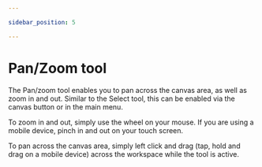 ```yaml
---

sidebar_position: 5

---
```

# Pan/Zoom tool

The Pan/zoom tool enables you to pan across the canvas area, as well as zoom in and out. Similar to the Select tool, this can be enabled via the canvas button or in the main menu. 

To zoom in and out, simply use the wheel on your mouse. If you are using a mobile device, pinch in and out on your touch screen.

To pan across the canvas area, simply left click and drag (tap, hold and drag on a mobile device) across the workspace while the tool is active.

